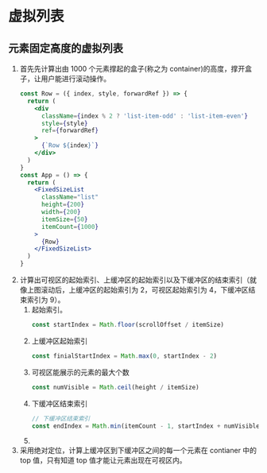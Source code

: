 # 虚拟列表

## 元素固定高度的虚拟列表

1. 首先先计算出由 1000 个元素撑起的盒子(称之为 container)的高度，撑开盒子，让用户能进行滚动操作。
   ```jsx
   const Row = ({ index, style, forwardRef }) => {
     return (
       <div
         className={index % 2 ? 'list-item-odd' : 'list-item-even'}
         style={style}
         ref={forwardRef}
       >
         {`Row ${index}`}
       </div>
     )
   }
   const App = () => {
     return (
       <FixedSizeList
         className="list"
         height={200}
         width={200}
         itemSize={50}
         itemCount={1000}
       >
         {Row}
       </FixedSizeList>
     )
   }
   ```
2. 计算出可视区的起始索引、上缓冲区的起始索引以及下缓冲区的结束索引（就像上图滚动后，上缓冲区的起始索引为 2，可视区起始索引为 4，下缓冲区结束索引为 9）。
   1. 起始索引。
      ```js
      const startIndex = Math.floor(scrollOffset / itemSize)
      ```
   2. 上缓冲区起始索引
      ```js
      const finialStartIndex = Math.max(0, startIndex - 2)
      ```
   3. 可视区能展示的元素的最大个数
      ```js
      const numVisible = Math.ceil(height / itemSize)
      ```
   4. 下缓冲区结束索引
      ```js
      // 下缓冲区结束索引
      const endIndex = Math.min(itemCount - 1, startIndex + numVisible + 2)
      ```
   5.
3. 采用绝对定位，计算上缓冲区到下缓冲区之间的每一个元素在 contianer 中的 top 值，只有知道 top 值才能让元素出现在可视区内。

##
